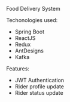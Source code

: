Food Delivery System

Techonologies used:
- Spring Boot
- ReactJS
- Redux
- AntDesigns
- Kafka

Features:
- JWT Authentication
- Rider profile update
- Rider status update
